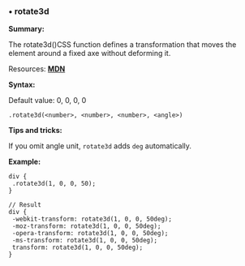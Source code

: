 ### <a name="rotate3d"></a> &#8226; rotate3d
**Summary:**

The rotate3d()CSS function defines a transformation that moves the element around a fixed axe without deforming it.

Resources: **[MDN](https://developer.mozilla.org/en-US/docs/Web/CSS/transform-function#rotate3d())**

**Syntax:**

Default value: 0, 0, 0, 0

    .rotate3d(<number>, <number>, <number>, <angle>)

**Tips and tricks:**

  If you omit angle unit, `rotate3d` adds `deg` automatically.  
  
**Example:**

    div {
     .rotate3d(1, 0, 0, 50);
    }
    
    // Result
    div {
     -webkit-transform: rotate3d(1, 0, 0, 50deg);
     -moz-transform: rotate3d(1, 0, 0, 50deg);
     -opera-transform: rotate3d(1, 0, 0, 50deg);
     -ms-transform: rotate3d(1, 0, 0, 50deg);
     transform: rotate3d(1, 0, 0, 50deg);
    }


